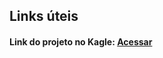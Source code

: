 ## Links úteis
#### Link do projeto no Kagle: [Acessar](https://www.kaggle.com/wguilherme/estudos-ia/edit)